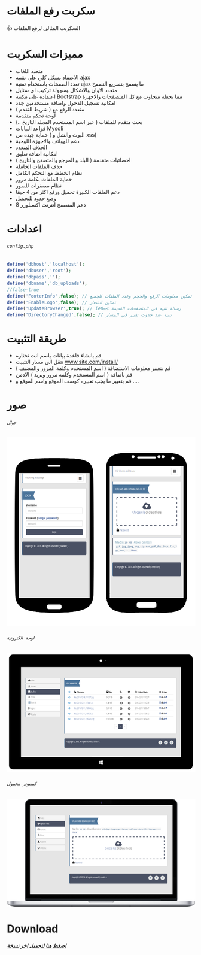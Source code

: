 # سكربت رفع الملفات
 :+1: السكربت المثالي لرفع الملفات

# مميزات السكربت
- متعدد اللغات
- الاعتماد بشكل كلي على تقنية ajax
- تعدد الصفحات باستخدام تقنية ajax ما يسمح بتسريع التصفح
- متعدد الاوان والاشكال وسهولة تركيب اي ستايل
- اعتماده على مكتبة Bootstrap مما يجعله متجاوب مع كل المتصفحات والاجهزة
- امكانية تسجيل الدخول واضافة مستخدمين جدد
- متعدد الرفع مع ( شريط التقدم )
- لوحة تحكم متقدمة
- بحث متقدم للملفات ( عبر اسم المستخدم المجلد التاريخ ..)
- قواعد البيانات Mysqli
- حماية جيدة من ( البوت والشل و xss) 
- دعم للهواتف والاجهزة اللوحية
- الحذف المتعدد
- امكانية اضافة تعليق
- احصائيات متقدمة ( البلد و المرجع والمتصفح والتاريخ )
- حذف الملفات الخاملة
- نظام الخطط مع التحكم الكامل
- حماية الملفات بكلمة مرور
- نظام مصغرات للصور
- دعم الملفات الكبيرة تحميل ورفع اكثر من 4 جيقا
- وضع حدود للتحميل
- دعم المتصفح انترنت اكسبلورر 8

# اعدادات 
###### `config.php`
```php
define('dbhost','localhost'); 
define('dbuser','root'); 
define('dbpass',''); 
define('dbname','db_uploads'); 
//false-true
define('FooterInfo',false); // تمكين معلومات الرفع والحجم وعدد الملفات للجميع 
define('EnableLogo',false); // تمكين الشعار
define('UpdateBrowser',true); // ie8=< رسالة تنبيه في المتصفحات القديمة  
define('DirectoryChanged',false); // تنبيه عند حدوث تغيير في المسار
```
# طريقة التثبيت 
- قم بانشاء قاعدة بيانات باسم انت تختاره
- نتقل الى مسار التثبيت www.site.com/install/
- قم بتغيير معلومات الاستضافة ( اسم المستخدم وكلمة المرور والمضيف )
- قم باضافة ( اسم المستخدم وكلمة مرور وبريد ) الادمن
- قم بتغيير ما يجب تغييره كوصف الموقع واسم الموقع و ....

# صور 
###### `جوال`
![alt tag](https://raw.githubusercontent.com/JubaDZ/ScriptUploadFiles/master/Android-screencapture.png)

###### `لوحة الكترونية`
![alt tag](https://raw.githubusercontent.com/JubaDZ/ScriptUploadFiles/master/Tablets-screencapture.png)

###### `كمبيوتر محمول`
![alt tag](https://raw.githubusercontent.com/JubaDZ/ScriptUploadFiles/master/MacBook-screencapture.png)

# Download
##### [اضغط هنا لتحميل اخر نسخة](https://github.com/onexite/ScriptUploadFiles/archive/master.zip)
